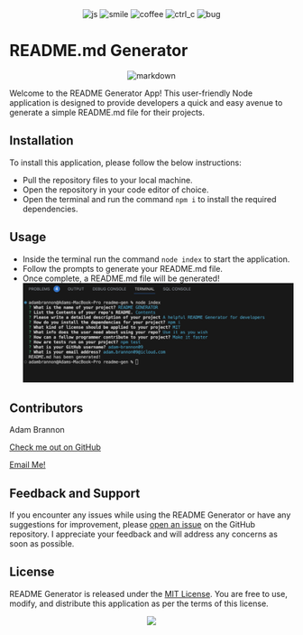 <div align="center">
<img src="https://forthebadge.com/images/badges/made-with-javascript.svg" alt="js">
<img src="https://forthebadge.com/images/badges/makes-people-smile.svg" alt="smile">
<img src="https://forthebadge.com/images/badges/powered-by-coffee.svg" alt="coffee">
<img src="https://forthebadge.com/images/badges/ctrl-c-ctrl-v.svg" alt="ctrl_c">
<img src="https://forthebadge.com/images/badges/not-a-bug-a-feature.svg" alt="bug">
</div>

# README.md Generator
<div align="center"><img src="https://forthebadge.com/images/badges/made-with-markdown.svg" alt="markdown"></div>

Welcome to the README Generator App! This user-friendly Node application is designed to provide developers a quick and easy avenue to generate a simple README.md file for their projects. 

## Installation

To install this application, please follow the below instructions:
- Pull the repository files to your local machine.
- Open the repository in your code editor of choice.
- Open the terminal and run the command `npm i` to install the required dependencies.


## Usage

- Inside the terminal run the command `node index` to start the application.
- Follow the prompts to generate your README.md file.
- Once complete, a README.md file will be generated!
![alt text](./assets/prompts.png)


## Contributors
Adam Brannon

[Check me out on GitHub](https://github.com/adam-brannon09)

[Email Me!](mailto:adam.brannon09@icloud.com)


## Feedback and Support

If you encounter any issues while using the README Generator or have any suggestions for improvement, please [open an issue](https://github.com/adam-brannon09/readme_generator/issues) on the GitHub repository. I appreciate your feedback and will address any concerns as soon as possible.

## License

README Generator is released under the [MIT License](https://opensource.org/licenses/MIT). You are free to use, modify, and distribute this application as per the terms of this license.


<div align="center">
    <img src="https://forthebadge.com/images/badges/built-by-developers.svg" />
</div>
